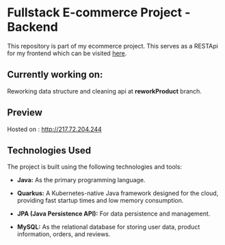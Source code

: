 # Fullstack E-commerce Project - Backend
This repository is part of my ecommerce project. This serves as a RESTApi for my frontend which can be visited [here](https://www.github.com/Leonid10011/ecommerce-frontend).

## Currently working on:
Reworking data structure and cleaning api at **reworkProduct** branch.

## Preview
Hosted on : http://217.72.204.244

## Technologies Used

The project is built using the following technologies and tools:

- **Java:** As the primary programming language.

- **Quarkus:** A Kubernetes-native Java framework designed for the cloud, providing fast startup times and low memory consumption.

- **JPA (Java Persistence API):** For data persistence and management.

- **MySQL:** As the relational database for storing user data, product information, orders, and reviews.
